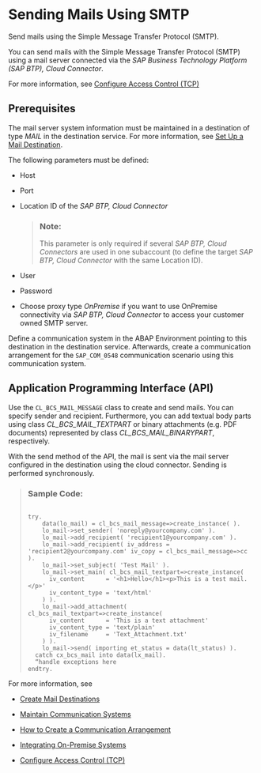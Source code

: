 <!-- loio8d1f989deca1455dabc3d81b433fbdaf -->

# Sending Mails Using SMTP

Send mails using the Simple Message Transfer Protocol \(SMTP\).

You can send mails with the Simple Message Transfer Protocol \(SMTP\) using a mail server connected via the *SAP Business Technology Platform \(SAP BTP\), Cloud Connector*.

For more information, see [Configure Access Control \(TCP\)](https://help.sap.com/viewer/cca91383641e40ffbe03bdc78f00f681/Cloud/en-US/befd4374d33a4833be117d7149b6a103.html)



<a name="loio8d1f989deca1455dabc3d81b433fbdaf__section_cty_fjg_slb"/>

## Prerequisites

The mail server system information must be maintained in a destination of type *MAIL* in the destination service. For more information, see [Set Up a Mail Destination](set-up-a-mail-destination-6a45f42.md).

The following parameters must be defined:

-   Host

-   Port

-   Location ID of the *SAP BTP, Cloud Connector*

    > ### Note:  
    > This parameter is only required if several *SAP BTP, Cloud Connectors* are used in one subaccount \(to define the target *SAP BTP, Cloud Connector* with the same Location ID\).

-   User

-   Password

-   Choose proxy type *OnPremise* if you want to use OnPremise connectivity via *SAP BTP, Cloud Connector* to access your customer owned SMTP server.


Define a communication system in the ABAP Environment pointing to this destination in the destination service. Afterwards, create a communication arrangement for the `SAP_COM_0548` communication scenario using this communication system.



<a name="loio8d1f989deca1455dabc3d81b433fbdaf__section_u1r_zjg_slb"/>

## Application Programming Interface \(API\)

Use the `CL_BCS_MAIL_MESSAGE` class to create and send mails. You can specify sender and recipient. Furthermore, you can add textual body parts using class *CL\_BCS\_MAIL\_TEXTPART* or binary attachments \(e.g. PDF documents\) represented by class *CL\_BCS\_MAIL\_BINARYPART*, respectively.

With the send method of the API, the mail is sent via the mail server configured in the destination using the cloud connector. Sending is performed synchronously.

> ### Sample Code:  
> ```
> 
> try.
>     data(lo_mail) = cl_bcs_mail_message=>create_instance( ).
>     lo_mail->set_sender( 'noreply@yourcompany.com' ).
>     lo_mail->add_recipient( 'recipient1@yourcompany.com' ).
>     lo_mail->add_recipient( iv_address = 'recipient2@yourcompany.com' iv_copy = cl_bcs_mail_message=>cc ).
>     lo_mail->set_subject( 'Test Mail' ).
>     lo_mail->set_main( cl_bcs_mail_textpart=>create_instance(
>       iv_content      = '<h1>Hello</h1><p>This is a test mail.</p>'
>       iv_content_type = 'text/html'
>     ) ).
>     lo_mail->add_attachment( cl_bcs_mail_textpart=>create_instance(
>       iv_content      = 'This is a text attachment'
>       iv_content_type = 'text/plain'
>       iv_filename     = 'Text_Attachment.txt'
>     ) ).
>     lo_mail->send( importing et_status = data(lt_status) ).
>   catch cx_bcs_mail into data(lx_mail). 
> 	“handle exceptions here
> endtry.
> 
> ```



For more information, see

-   [Create Mail Destinations](https://help.sap.com/viewer/cca91383641e40ffbe03bdc78f00f681/Cloud/en-US/6442cb4f8b0f41178abce14c35f5def4.html)

-   [Maintain Communication Systems](../50_administration_and_ops/maintain-communication-systems-15663c1.md)

-   [How to Create a Communication Arrangement](../50_administration_and_ops/how-to-create-a-communication-arrangement-a0771f6.md)

-   [Integrating On-Premise Systems](integrating-on-premise-systems-c95327f.md)

-   [Configure Access Control \(TCP\)](https://help.sap.com/viewer/cca91383641e40ffbe03bdc78f00f681/Cloud/en-US/befd4374d33a4833be117d7149b6a103.html)


